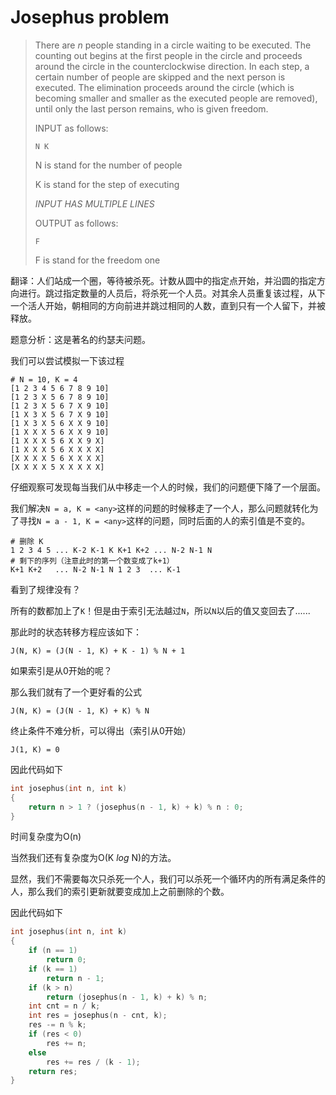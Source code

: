 # Josephus problem

> There are *n* people standing in a circle waiting to be executed. The counting out begins at the first people in the circle and proceeds around the circle in the counterclockwise direction. In each step, a certain number of people are skipped and the next person is executed. The elimination proceeds around the circle (which is becoming smaller and smaller as the executed people are removed), until only the last person remains, who is given freedom.
>
> INPUT as follows:
>
> ```
> N K
> ```
>
> N is stand for the number of people
>
> K is stand for the step of executing
>
> *INPUT HAS MULTIPLE LINES*
>
> 
>
> OUTPUT as follows:
>
> ```
> F
> ```
>
> F is stand for the freedom one

翻译：人们站成一个圈，等待被杀死。计数从圆中的指定点开始，并沿圆的指定方向进行。跳过指定数量的人员后，将杀死一个人员。对其余人员重复该过程，从下一个活人开始，朝相同的方向前进并跳过相同的人数，直到只有一个人留下，并被释放。

题意分析：这是著名的约瑟夫问题。

我们可以尝试模拟一下该过程

```
# N = 10, K = 4
[1 2 3 4 5 6 7 8 9 10]
[1 2 3 X 5 6 7 8 9 10]
[1 2 3 X 5 6 7 X 9 10]
[1 X 3 X 5 6 7 X 9 10]
[1 X 3 X 5 6 X X 9 10]
[1 X X X 5 6 X X 9 10]
[1 X X X 5 6 X X 9 X]
[1 X X X 5 6 X X X X]
[X X X X 5 6 X X X X]
[X X X X 5 X X X X X]
```

仔细观察可发现每当我们从中移走一个人的时候，我们的问题便下降了一个层面。

我们解决`N = a, K = <any>`这样的问题的时候移走了一个人，那么问题就转化为了寻找`N = a - 1, K = <any>`这样的问题，同时后面的人的索引值是不变的。

```
# 删除 K
1 2 3 4 5 ... K-2 K-1 K K+1 K+2 ... N-2 N-1 N
# 剩下的序列（注意此时的第一个数变成了k+1）
K+1 K+2   ... N-2 N-1 N 1 2 3  ... K-1
```

看到了规律没有？

所有的数都加上了`K`！但是由于索引无法越过`N`，所以`N`以后的值又变回去了......

那此时的状态转移方程应该如下：

```
J(N, K) = (J(N - 1, K) + K - 1) % N + 1
```

如果索引是从0开始的呢？

那么我们就有了一个更好看的公式

```
J(N, K) = (J(N - 1, K) + K) % N
```

终止条件不难分析，可以得出（索引从0开始）

```
J(1, K) = 0
```

因此代码如下

```c
int josephus(int n, int k)
{
    return n > 1 ? (josephus(n - 1, k) + k) % n : 0;
}
```

时间复杂度为O(n)​

当然我们还有复杂度为O(K *log* N)​的方法。

显然，我们不需要每次只杀死一个人，我们可以杀死一个循环内的所有满足条件的人，那么我们的索引更新就要变成加上之前删除的个数。

因此代码如下

```c
int josephus(int n, int k)
{
    if (n == 1)
        return 0;
    if (k == 1)
        return n - 1;
    if (k > n)
        return (josephus(n - 1, k) + k) % n;
    int cnt = n / k;
    int res = josephus(n - cnt, k);
    res -= n % k;
    if (res < 0)
        res += n;
    else
        res += res / (k - 1);
    return res;
}
```

